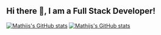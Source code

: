 ## Hi there 👋, I am a Full Stack Developer!

[![Mathijs's GitHub stats](https://github-readme-stats.vercel.app/api/top-langs/?username=ambvdijk&layout=compact)](https://github.com/ambvdijk)
[![Mathijs's GitHub stats](https://github-readme-stats.vercel.app/api?username=ambvdijk&count_private=true)](https://github.com/ambvdijk)

<!--
**ambvdijk/ambvdijk** is a ✨ _special_ ✨ repository because its `README.md` (this file) appears on your GitHub profile.

Here are some ideas to get you started:

- 🔭 I’m currently working on ...
- 🌱 I’m currently learning ...
- 👯 I’m looking to collaborate on ...
- 🤔 I’m looking for help with ...
- 💬 Ask me about ...
- 📫 How to reach me: ...
- 😄 Pronouns: ...
- ⚡ Fun fact: ...
-->
